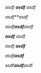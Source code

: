 *asdf **asdf** asdf*

*asdf**asdf*

*asdf**asdf**asdf*

***asdf** asdf*

*asdf **asdf***

*asdf**asdf***

asdf***asdf***asdf